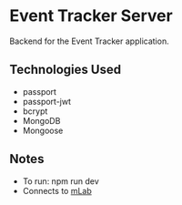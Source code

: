 # Event Tracker Server

Backend for the Event Tracker application.

## Technologies Used
*  passport
*  passport-jwt
*  bcrypt
*  MongoDB
*  Mongoose

## Notes
*  To run:  npm run dev
*  Connects to [mLab](https://mlab.com/)
